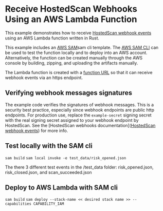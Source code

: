 # Receive HostedScan Webhooks Using an AWS Lambda Function

This example demonstrates how to receive [HostedScan webhook events](https://docs.hostedscan.com/webhooks/overview) using an AWS Lambda function written in Rust.

This example includes an [AWS SAM](https://aws.amazon.com/serverless/sam/)sam cli template. The [AWS SAM CLI](https://docs.aws.amazon.com/serverless-application-model/latest/developerguide/install-sam-cli.html) can be used to test the function locally and to deploy into an AWS account. Alternatively, the function can be created manually through the AWS console by building, zipping, and uploading the artifacts manually.

The Lambda function is created with a [function URL](https://aws.amazon.com/blogs/aws/announcing-aws-lambda-function-urls-built-in-https-endpoints-for-single-function-microservices/) so that it can receive webhook events via an https endpoint.

## Verifying webhook messages signatures

The example code verifies the signatures of webhook messages. This is a security best practice, especially since webhook endpoints are public http endpoints. For production use, replace the `example-secret` signing secret with the real signing secret assigned to your webhook endpoint by HostedScan. See the [HostedScan webhooks documentation]([HostedScan webhook events](https://docs.hostedscan.com/webhooks/overview)) for more info.

## Test locally with the SAM cli

`sam build`
`sam local invoke -e test_data/risk_opened.json`

The there 3 different test events in the /test_data folder: risk_opened.json, risk_closed.json, and scan_succeeded.json

## Deploy to AWS Lambda with SAM cli

`sam build`
`sam deploy --stack-name << desired stack name >> --capabilities CAPABILITY_IAM`